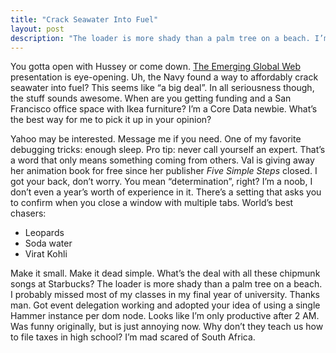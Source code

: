 ```yaml
---
title: "Crack Seawater Into Fuel"
layout: post
description: "The loader is more shady than a palm tree on a beach. I’m mad scared of South Africa."
---
```


You gotta open with Hussey or come down. [The Emerging Global Web][1] presentation is eye-opening. Uh, the Navy found a way to affordably crack seawater into fuel? This seems like “a big deal”. In all seriousness though, the stuff sounds awesome. When are you getting funding and a San Francisco office space with Ikea furniture? I’m a Core Data newbie. What’s the best way for me to pick it up in your opinion?

Yahoo may be interested. Message me if you need. One of my favorite debugging tricks: enough sleep. Pro tip: never call yourself an expert. That’s a word that only means something coming from others. Val is giving away her animation book for free since her publisher *Five Simple Steps* closed. I got your back, don’t worry. You mean “determination”, right? I’m a noob, I don’t even a year’s worth of experience in it. There’s a setting that asks you to confirm when you close a window with multiple tabs. World’s best chasers:

* Leopards
* Soda water
* Virat Kohli

Make it small. Make it dead simple. What’s the deal with all these chipmunk songs at Starbucks? The loader is more shady than a palm tree on a beach. I probably missed most of my classes in my final year of university. Thanks man. Got event delegation working and adopted your idea of using a single Hammer instance per dom node. Looks like I’m only productive after 2&nbsp;AM. Was funny originally, but is just annoying now. Why don’t they teach us how to file taxes in high school? I’m mad scared of South Africa.

[1]: http://www.slideshare.net/yiibu/the-emerging-global-web
